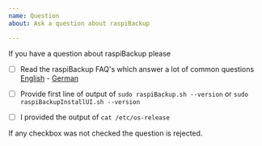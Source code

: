 ```yaml
---
name: Question 
about: Ask a question about raspiBackup

---
```


If you have a question about raspiBackup please 

* [ ] Read the raspiBackup FAQ's which answer a lot of common questions [English](https://www.linux-tips-and-tricks.de/en/faq) - [German](https://www.linux-tips-and-tricks.de/de/faq)

* [ ] Provide first line of output of `sudo raspiBackup.sh --version` or `sudo raspiBackupInstallUI.sh --version`
* [ ] I provided the output of `cat /etc/os-release`

If any checkbox was not checked the question is rejected.
